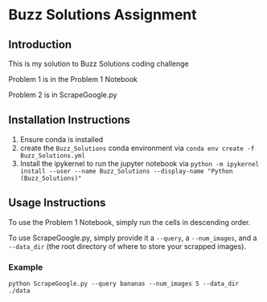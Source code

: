 # Buzz Solutions Assignment

## Introduction

This is my solution to Buzz Solutions coding challenge

Problem 1 is in the Problem 1 Notebook

Problem 2 is in ScrapeGoogle.py

## Installation Instructions 

1. Ensure conda is installed
2. create the `Buzz_Solutions` conda environment via  `conda env create -f Buzz_Solutions.yml`
3. Install the ipykernel to run the jupyter notebook via `python -m ipykernel install --user --name Buzz_Solutions --display-name "Python (Buzz_Solutions)"`

## Usage Instructions

To use the Problem 1 Notebook, simply run the cells in descending order.

To use ScrapeGoogle.py, simply provide it a `--query`, a `--num_images`, and a `--data_dir` (the root directory of where to store your scrapped images).
### Example
`python ScrapeGoogle.py --query bananas --num_images 5 --data_dir ./data`
